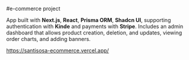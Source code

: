 #e-commerce project

App built with **Next.js**, **React**, **Prisma ORM**, **Shadcn UI**, supporting authentication with **Kinde** and payments with **Stripe**. Includes an admin dashboard that allows product creation, deletion, and updates, viewing order charts, and adding banners.

https://santisosa-ecommerce.vercel.app/

